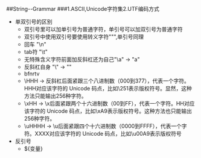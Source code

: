 ##String--Grammar
###1.ASCII,Unicode字符集2.UTF编码方式
* 单双引号的区别
    * 双引号里可以加单引号为普通字符，单引号可以加双引号为普通字符
    * 双引号中使用双引号要使用转义字符"\"",单引号同理
    * 回车 "\n"
    * tab符 "\t"
    * 无特殊含义字符前面加反斜杠还为自己"\a" -> "a"
    * 反斜杠自身 "\\" -> "\"
    * bfnrtv
    * \HHH  -> 反斜杠后面紧跟三个八进制数（000到377），代表一个字符。HHH对应该字符的 Unicode 码点，比如\251表示版权符号。显然，这种方法只能输出256种字符。
    * \xHH -> \x后面紧跟两个十六进制数（00到FF），代表一个字符。HH对应该字符的 Unicode 码点，比如\xA9表示版权符号。这种方法也只能输出256种字符。
    * \uHHHH ->  \u后面紧跟四个十六进制数（0000到FFFF），代表一个字符。XXXX对应该字符的 Unicode 码点，比如\u00A9表示版权符号
* 反引号
    * ${变量}
    
   
    


